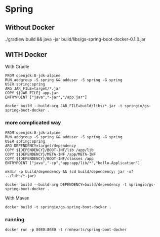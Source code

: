 # Spring


## Without Docker
./gradlew build && java -jar build/libs/gs-spring-boot-docker-0.1.0.jar


## WITH Docker

With Gradle
```
FROM openjdk:8-jdk-alpine
RUN addgroup -S spring && adduser -S spring -G spring
USER spring:spring
ARG JAR_FILE=target/*.jar
COPY ${JAR_FILE} app.jar
ENTRYPOINT ["java","-jar","/app.jar"]

docker build --build-arg JAR_FILE=build/libs/*.jar -t springio/gs-spring-boot-docker .
```
### more complicated way
```
FROM openjdk:8-jdk-alpine
RUN addgroup -S spring && adduser -S spring -G spring
USER spring:spring
ARG DEPENDENCY=target/dependency
COPY ${DEPENDENCY}/BOOT-INF/lib /app/lib
COPY ${DEPENDENCY}/META-INF /app/META-INF
COPY ${DEPENDENCY}/BOOT-INF/classes /app
ENTRYPOINT ["java","-cp","app:app/lib/*","hello.Application"]

mkdir -p build/dependency && (cd build/dependency; jar -xf ../libs/*.jar)

docker build --build-arg DEPENDENCY=build/dependency -t springio/gs-spring-boot-docker .
```

With Maven
```
docker build -t springio/gs-spring-boot-docker .
```

### running
```
docker run -p 8080:8080 -t rrmhearts/spring-boot-docker
```